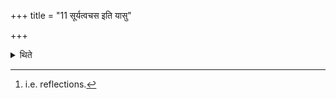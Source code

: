 +++
title = "11 सूर्यत्वचस इति यासु"

+++

<details><summary>थिते</summary>

11. With sūryatvacasaḥ (he scoops the water)in which the forms[^1] are seen.  

[^1]: i.e. reflections. 
</details>
